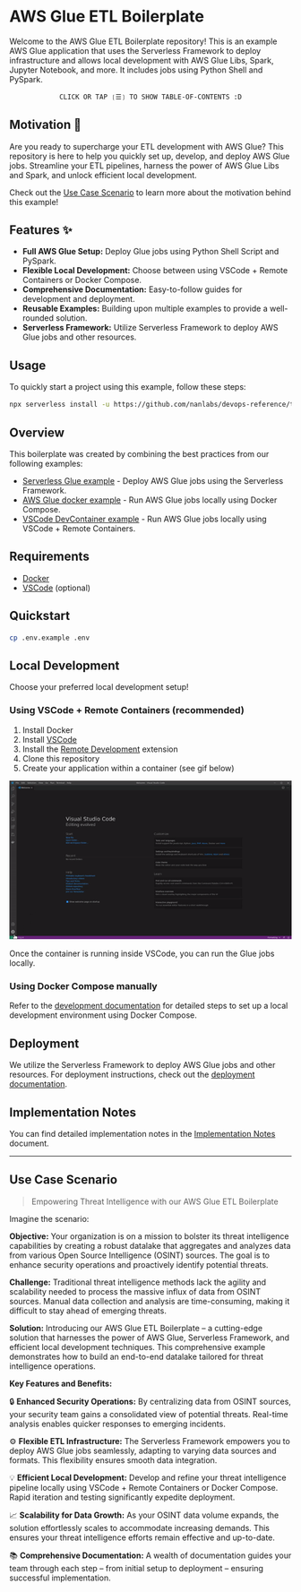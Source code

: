 # AWS Glue ETL Boilerplate

Welcome to the AWS Glue ETL Boilerplate repository! This is an example AWS Glue application that uses the Serverless Framework to deploy infrastructure and allows local development with AWS Glue Libs, Spark, Jupyter Notebook, and more. It includes jobs using Python Shell and PySpark.

<div align="center">

```ocaml
CLICK OR TAP ❲☰❳ TO SHOW TABLE-OF-CONTENTS :D
```

</div> <!-- center -->

## Motivation 🚀

Are you ready to supercharge your ETL development with AWS Glue? This repository is here to help you quickly set up, develop, and deploy AWS Glue jobs. Streamline your ETL pipelines, harness the power of AWS Glue Libs and Spark, and unlock efficient local development.

Check out the [Use Case Scenario](#use-case-scenario) to learn more about the motivation behind this example!

## Features ✨

- **Full AWS Glue Setup:** Deploy Glue jobs using Python Shell Script and PySpark.
- **Flexible Local Development:** Choose between using VSCode + Remote Containers or Docker Compose.
- **Comprehensive Documentation:** Easy-to-follow guides for development and deployment.
- **Reusable Examples:** Building upon multiple examples to provide a well-rounded solution.
- **Serverless Framework:** Utilize Serverless Framework to deploy AWS Glue jobs and other resources.

## Usage

To quickly start a project using this example, follow these steps:

```sh
npx serverless install -u https://github.com/nanlabs/devops-reference/tree/main/examples/serverless-glue-full-boilerplate -n my-project
```

## Overview

This boilerplate was created by combining the best practices from our following examples:

- [Serverless Glue example](https://github.com/nanlabs/devops-reference/tree/main/examples/serverless-glue/) - Deploy AWS Glue jobs using the Serverless Framework.
- [AWS Glue docker example](https://github.com/nanlabs/devops-reference/tree/main/examples/compose-glue/) - Run AWS Glue jobs locally using Docker Compose.
- [VSCode DevContainer example](https://github.com/nanlabs/devops-reference/tree/main/examples/devcontainer-glue/) - Run AWS Glue jobs locally using VSCode + Remote Containers.

## Requirements

- [Docker](https://www.docker.com/)
- [VSCode](https://code.visualstudio.com/) (optional)

## Quickstart

```sh
cp .env.example .env
```

## Local Development

Choose your preferred local development setup!

### Using VSCode + Remote Containers (recommended)

1. Install Docker
2. Install [VSCode](https://code.visualstudio.com/)
3. Install the [Remote Development](https://marketplace.visualstudio.com/items?itemName=ms-vscode-remote.vscode-remote-extensionpack) extension
4. Clone this repository
5. Create your application within a container (see gif below)

![Create application within a container](./docs/vscode-open-in-container.gif)

Once the container is running inside VSCode, you can run the Glue jobs locally.

### Using Docker Compose manually

Refer to the [development documentation](./docs/DEVELOPMENT.md) for detailed steps to set up a local development environment using Docker Compose.

## Deployment

We utilize the Serverless Framework to deploy AWS Glue jobs and other resources. For deployment instructions, check out the [deployment documentation](./docs/DEPLOYMENT.md).

## Implementation Notes

You can find detailed implementation notes in the [Implementation Notes](./docs/IMPLEMENTATION_NOTES.md) document.

---

## Use Case Scenario

> Empowering Threat Intelligence with our AWS Glue ETL Boilerplate

Imagine the scenario:

**Objective:** Your organization is on a mission to bolster its threat intelligence capabilities by creating a robust datalake that aggregates and analyzes data from various Open Source Intelligence (OSINT) sources. The goal is to enhance security operations and proactively identify potential threats.

**Challenge:** Traditional threat intelligence methods lack the agility and scalability needed to process the massive influx of data from OSINT sources. Manual data collection and analysis are time-consuming, making it difficult to stay ahead of emerging threats.

**Solution:** Introducing our AWS Glue ETL Boilerplate – a cutting-edge solution that harnesses the power of AWS Glue, Serverless Framework, and efficient local development techniques. This comprehensive example demonstrates how to build an end-to-end datalake tailored for threat intelligence operations.

**Key Features and Benefits:**

🔒 **Enhanced Security Operations:** By centralizing data from OSINT sources, your security team gains a consolidated view of potential threats. Real-time analysis enables quicker responses to emerging incidents.

⚙️ **Flexible ETL Infrastructure:** The Serverless Framework empowers you to deploy AWS Glue jobs seamlessly, adapting to varying data sources and formats. This flexibility ensures smooth data integration.

💡 **Efficient Local Development:** Develop and refine your threat intelligence pipeline locally using VSCode + Remote Containers or Docker Compose. Rapid iteration and testing significantly expedite deployment.

📈 **Scalability for Data Growth:** As your OSINT data volume expands, the solution effortlessly scales to accommodate increasing demands. This ensures your threat intelligence efforts remain effective and up-to-date.

📚 **Comprehensive Documentation:** A wealth of documentation guides your team through each step – from initial setup to deployment – ensuring successful implementation.
